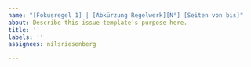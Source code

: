 ```yaml
---
name: "[Fokusregel 1] | [Abkürzung Regelwerk][N°] [Seiten von bis]"
about: Describe this issue template's purpose here.
title: ''
labels: ''
assignees: nilsriesenberg

---
```



